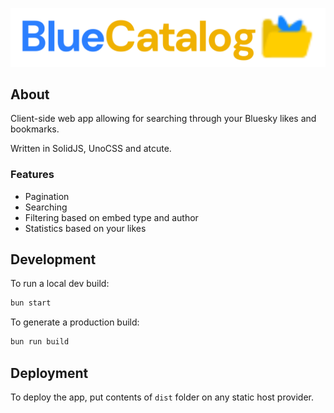 <p align=center>
    <img alt="Logo" src="./.github/full-logo.svg">
</p>

## About

Client-side web app allowing for searching through your Bluesky likes and bookmarks.

Written in SolidJS, UnoCSS and atcute.

### Features

- Pagination
- Searching
- Filtering based on embed type and author
- Statistics based on your likes

## Development

To run a local dev build:

```sh
bun start
```

To generate a production build:

```sh
bun run build
```

## Deployment

To deploy the app, put contents of `dist` folder on any static host provider.
